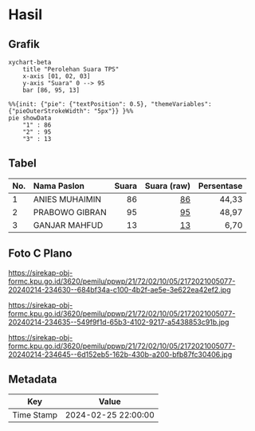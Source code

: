 # Hasil

## Grafik

```mermaid
xychart-beta
    title "Perolehan Suara TPS"
    x-axis [01, 02, 03]
    y-axis "Suara" 0 --> 95
    bar [86, 95, 13]
```

```mermaid
%%{init: {"pie": {"textPosition": 0.5}, "themeVariables": {"pieOuterStrokeWidth": "5px"}} }%%
pie showData
    "1" : 86
    "2" : 95
    "3" : 13
```

## Tabel

| No. | Nama Paslon    | Suara | Suara (raw) | Persentase |
|:--- |:-------------- | -----:| -----------:| ----------:|
| 1   | ANIES MUHAIMIN | 86    | [86][p-1]   | 44,33      |
| 2   | PRABOWO GIBRAN | 95    | [95][p-2]   | 48,97      |
| 3   | GANJAR MAHFUD  | 13    | [13][p-3]   | 6,70       |


[p-1]: https://github.com/gigit-pemilu/pemilu-2024-21-kepulauan-riau/blob/main/pilpres/hitung-suara/sub/21-kepulauan-riau/sub/72-kota-tanjung-pinang/sub/02-tanjung-pinang-timur/sub/1005-pinang-kencana/sub/077-tps/sub/paslon-1.txt
[p-2]: https://github.com/gigit-pemilu/pemilu-2024-21-kepulauan-riau/blob/main/pilpres/hitung-suara/sub/21-kepulauan-riau/sub/72-kota-tanjung-pinang/sub/02-tanjung-pinang-timur/sub/1005-pinang-kencana/sub/077-tps/sub/paslon-2.txt
[p-3]: https://github.com/gigit-pemilu/pemilu-2024-21-kepulauan-riau/blob/main/pilpres/hitung-suara/sub/21-kepulauan-riau/sub/72-kota-tanjung-pinang/sub/02-tanjung-pinang-timur/sub/1005-pinang-kencana/sub/077-tps/sub/paslon-3.txt

## Foto C Plano

https://sirekap-obj-formc.kpu.go.id/3620/pemilu/ppwp/21/72/02/10/05/2172021005077-20240214-234630--684bf34a-c100-4b2f-ae5e-3e622ea42ef2.jpg

https://sirekap-obj-formc.kpu.go.id/3620/pemilu/ppwp/21/72/02/10/05/2172021005077-20240214-234635--549f9f1d-65b3-4102-9217-a5438853c91b.jpg

https://sirekap-obj-formc.kpu.go.id/3620/pemilu/ppwp/21/72/02/10/05/2172021005077-20240214-234645--6d152eb5-162b-430b-a200-bfb87fc30406.jpg


## Metadata

| Key        | Value               |
| ---------- | ------------------- |
| Time Stamp | 2024-02-25 22:00:00 |



